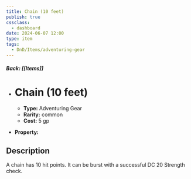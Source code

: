 ```yaml
---
title: Chain (10 feet)
publish: true
cssclass:
  - dashboard
date: 2024-06-07 12:00
type: item
tags:
  - DnD/Items/adventuring-gear
---
```


##### Back: [[Items]]

- # Chain (10 feet)

    - **Type:** Adventuring Gear
    - **Rarity:** common
    - **Cost:** 5 gp
- **Property:** 



## Description 

A chain has 10 hit points. It can be burst with a successful DC 20 Strength check.
